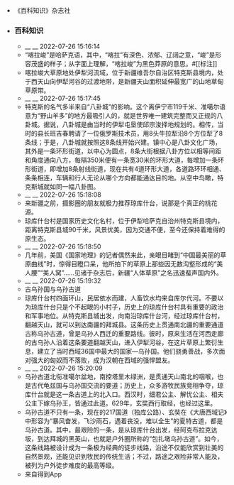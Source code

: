 - 《百科知识》杂志社
- ### 百科知识
    - __ __ 2022-07-26 15:16:14
    - “喀拉峻”是哈萨克语，其中，“喀拉”有深色、浓郁、辽阔之意，“峻”是形容茂盛的样子；从字面上理解，“喀拉峻”为黑色莽原的意思。#[[标注]]
    - 喀拉峻大草原地处伊犁河流域，位于新疆维吾尔自治区特克斯县境内，处于西天山向伊犁河谷的过渡地带，是新疆天山面积延伸最宽广的山地草甸草原带。
    - __ __ 2022-07-26 15:17:45
    - 特克斯的名气多半来自“八卦城”的影响。这个离伊宁市119千米、准噶尔语意为“野山羊多”的地方最吸引人的，就是世界唯一建筑完整而又正规的八卦城。据说，八卦城是由当时的伊犁屯垦使邱宗浚择地规划的。相传，当时的县长班吉春聘请了一位俄罗斯技术员，用8头牛拉犁沿8个方位犁了8条线；于是，八卦城就按照这8条线开始兴建。镇中心是八卦文化广场，其外是一条环形街道，以中心为圆点，8条大街根据八卦方位以相等间距和角度通向八方，每隔350米便有一条宽30米的环形大道，每增加一条环形街道，即增加8条射线街道，现在共有4道环形大道，各道路环环相通、条条相连，车辆和行人无论从哪个方向都能通达目的地。从空中鸟瞰，特克斯城就如同一幅八卦图。
    - __ __ 2022-07-26 15:18:08
    - 来新疆之前，摄影圈的朋友就极力推荐琼库什台，说那是个真正的桃花源。
    - 琼库什台村是国家历史文化名村，位于伊犁哈萨克自治州特克斯县境内，距离特克斯县城90千米，风景优美，因为交通不便，至今还保持着难得的原生态。
    - __ __ 2022-07-26 15:18:50
    - 几年前，美国《国家地理》的记者偶然来此，亲眼目睹到“中国最美丽的草原曲线”时，惊得目瞪口呆，他所拍下的草原上那些因无数沟壑形成的“美人腰”“美人窝”……见诸于杂志后，新疆“人体草原”之名迅速蜚声国内外。
    - __ __ 2022-07-26 15:19:32
    - 古乌孙国与乌孙古道
    - 琼库什台村四面环山，民居依水而建，人畜饮水均来自库尔代河。不要以为琼库什台只是个不起眼的小村子，历史上的琼库什台村具有重要的政治和军事地位。从特克斯县城出发，向南沿琼库什台河，经过琼库什台村，翻越天山，就可以到达南疆的拜城县。这条历史上贯通南北疆的重要通道古称乌孙古道，曾是乌孙人西迁的重要路线。彼时，原来生活在河西走廊的古乌孙人沿着这条要道翻越天山，进入伊犁河谷，在这片草原上繁衍生息，建立了当时西域36国中最大的国家―乌孙国。他们骁勇善战，多次面对强大的匈奴而不落败，成为汉朝在西域的强悍盟友。
    - __ __ 2022-07-26 15:20:09
    - 乌孙古道北衔准噶尔盆地，南控塔里木绿洲，是贯通天山南北的咽喉，也是古代龟兹国与乌孙国交流的要道；历史上，众多游牧民族竞相争夺，琼库什台就是这一条古道上的北入口。西汉时，细君公主、解忧公主、相夫公主下嫁乌孙王，皆通过此道。629年，玄奘西行取经，也经过这里。
    - 乌孙古道不只有一条，现在的217国道（独库公路）、玄奘在《大唐西域记》中形容为“暴风奋发，飞沙雨石，遇着丧没，难以全生”的夏特古道，都是乌孙古道。其中，最艰险的一条，是从琼库什台出发，经阿克布拉克达坂，到达拜城的黑英山，也就是户外圈所称的“包扎墩乌孙古道”。如今，这条线路被设计成为一条极为经典的徒步线路，沿途不仅能欣赏到壮美的自然景观，还能见识到牧民的传统生活；不过，路途之艰险非常人能及，被列为户外徒步难度的最高等级。
    - 来自得到App
